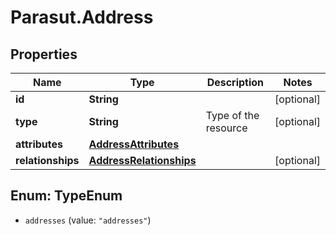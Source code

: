 # Parasut.Address

## Properties
Name | Type | Description | Notes
------------ | ------------- | ------------- | -------------
**id** | **String** |  | [optional] 
**type** | **String** | Type of the resource | [optional] 
**attributes** | [**AddressAttributes**](AddressAttributes.md) |  | 
**relationships** | [**AddressRelationships**](AddressRelationships.md) |  | [optional] 


<a name="TypeEnum"></a>
## Enum: TypeEnum


* `addresses` (value: `"addresses"`)




